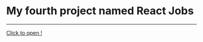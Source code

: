 # My fourth project named React Jobs

___
[Click to open !](https://kojem9ka.github.io/react-jobs/)
